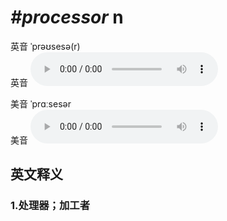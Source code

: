 # ***\#processor*** n
英音 ˈprəʊsesə(r)  
英音
<audio src="./media/processor1_AAC.aac" controls="controls"></audio>

美音 ˈprɑːsesər  
美音
<audio src="./media/processor2_AAC.aac" controls="controls"></audio>



  

英文释义
---
### 1.**处理器；加工者**  


